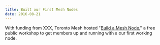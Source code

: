 ```yaml
---
title: Built our First Mesh Nodes
date: 2016-08-21
---
```


With funding from XXX, Toronto Mesh hosted "[Build a Mesh Node](https://tomesh.net/2016-08-21/build-a-node/)," a free public workshop to get members up and running with a our first working node.
